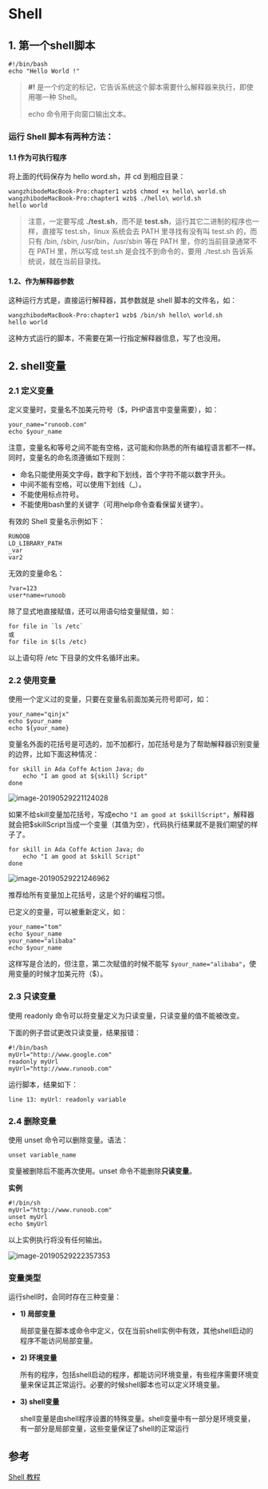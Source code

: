 # Shell

## 1. 第一个shell脚本

``` shell
#!/bin/bash
echo "Hello World !"
```

> **#!** 是一个约定的标记，它告诉系统这个脚本需要什么解释器来执行，即使用哪一种 Shell。
>
> echo 命令用于向窗口输出文本。

### 运行 Shell 脚本有两种方法：

#### **1.1 作为可执行程序**

将上面的代码保存为 hello word.sh，并 cd 到相应目录：

``` she
wangzhibodeMacBook-Pro:chapter1 wzb$ chmod +x hello\ world.sh 
wangzhibodeMacBook-Pro:chapter1 wzb$ ./hello\ world.sh 
hello world
```

> 注意，一定要写成 **./test.sh**，而不是 **test.sh**，运行其它二进制的程序也一样，直接写 test.sh，linux 系统会去 PATH 里寻找有没有叫 test.sh 的，而只有 /bin, /sbin, /usr/bin，/usr/sbin 等在 PATH 里，你的当前目录通常不在 PATH 里，所以写成 test.sh 是会找不到命令的，要用 ./test.sh 告诉系统说，就在当前目录找。

#### **1.2、作为解释器参数**

这种运行方式是，直接运行解释器，其参数就是 shell 脚本的文件名，如：

```
wangzhibodeMacBook-Pro:chapter1 wzb$ /bin/sh hello\ world.sh 
hello world
```

这种方式运行的脚本，不需要在第一行指定解释器信息，写了也没用。

## 2. shell变量

### 2.1 定义变量

定义变量时，变量名不加美元符号（$，PHP语言中变量需要），如：

``` shell
your_name="runoob.com"
echo $your_name
```

注意，变量名和等号之间不能有空格，这可能和你熟悉的所有编程语言都不一样。同时，变量名的命名须遵循如下规则：

- 命名只能使用英文字母，数字和下划线，首个字符不能以数字开头。
- 中间不能有空格，可以使用下划线（_）。
- 不能使用标点符号。
- 不能使用bash里的关键字（可用help命令查看保留关键字）。

有效的 Shell 变量名示例如下：

```shell
RUNOOB
LD_LIBRARY_PATH
_var
var2
```

无效的变量命名：

```shell
?var=123
user*name=runoob
```

除了显式地直接赋值，还可以用语句给变量赋值，如：

```shell
for file in `ls /etc`
或
for file in $(ls /etc)
```

以上语句将 /etc 下目录的文件名循环出来。

### 2.2 使用变量

使用一个定义过的变量，只要在变量名前面加美元符号即可，如：

```shell
your_name="qinjx"
echo $your_name
echo ${your_name}
```

变量名外面的花括号是可选的，加不加都行，加花括号是为了帮助解释器识别变量的边界，比如下面这种情况：

```shell
for skill in Ada Coffe Action Java; do
    echo "I am good at ${skill} Script"
done
```

![image-20190529221124028](/Users/wzb/Documents/Android_Dev_Note/shell/assets/image-20190529221124028.png)

如果不给skill变量加花括号，写成echo `"I am good at $skillScript"`，解释器就会把$skillScript当成一个变量（其值为空），代码执行结果就不是我们期望的样子了。

``` shell
for skill in Ada Coffe Action Java; do
    echo "I am good at $skill Script"
done
```

![image-20190529221246962](/Users/wzb/Documents/Android_Dev_Note/shell/assets/image-20190529221246962.png)

推荐给所有变量加上花括号，这是个好的编程习惯。

已定义的变量，可以被重新定义，如：

```shell
your_name="tom"
echo $your_name
your_name="alibaba"
echo $your_name
```

这样写是合法的，但注意，第二次赋值的时候不能写 `$your_name="alibaba"`，使用变量的时候才加美元符（$）。

### 2.3 只读变量

使用 readonly 命令可以将变量定义为只读变量，只读变量的值不能被改变。

下面的例子尝试更改只读变量，结果报错：

```shell
#!/bin/bash
myUrl="http://www.google.com"
readonly myUrl
myUrl="http://www.runoob.com"
```

运行脚本，结果如下：

``` shell
line 13: myUrl: readonly variable
```

### 2.4 删除变量

使用 unset 命令可以删除变量。语法：

```
unset variable_name
```

变量被删除后不能再次使用。unset 命令不能删除**只读变量**。

**实例**

```
#!/bin/sh
myUrl="http://www.runoob.com"
unset myUrl
echo $myUrl
```

以上实例执行将没有任何输出。

![image-20190529222357353](/Users/wzb/Documents/Android_Dev_Note/shell/assets/image-20190529222357353.png)

### 变量类型

运行shell时，会同时存在三种变量：

- **1) 局部变量** 

  ​	局部变量在脚本或命令中定义，仅在当前shell实例中有效，其他shell启动的程序不能访问局部变量。

- **2) 环境变量** 

  ​	所有的程序，包括shell启动的程序，都能访问环境变量，有些程序需要环境变量来保证其正常运行。必要的时候shell脚本也可以定义环境变量。

- **3) shell变量** 

  ​	shell变量是由shell程序设置的特殊变量。shell变量中有一部分是环境变量，有一部分是局部变量，这些变量保证了shell的正常运行



















## 参考

[Shell 教程](https://www.runoob.com/linux/linux-shell.html)